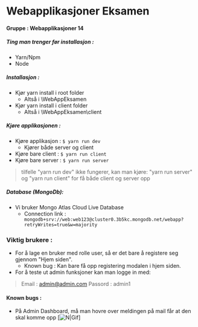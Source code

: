 # Webapplikasjoner Eksamen
#### Gruppe : Webapplikasjoner 14

##### Ting man trenger før installasjon :
- Yarn/Npm
- Node 

##### Installasjon :
 - Kjør yarn install i root folder 
    - Altså i \WebAppEksamen
 - Kjør yarn install i client folder
    - Altså i \WebAppEksamen\client
    
##### Kjøre applikasjonen : 
 - Kjøre applikasjon : ```$ yarn run dev```
    - Kjører både server og client
 - Kjøre bare client : ```$ yarn run client```
 - Kjøre bare server : ```$ yarn run server```

>tilfelle "yarn run dev" ikke fungerer, kan man kjøre: "yarn run server" og 
>"yarn run client" 
>for få både client og server opp
##### Database (MongoDb):
 - Vi bruker Mongo Atlas Cloud Live Database
    - Connection link : ``` mongodb+srv://web:web123@cluster0.3b5kc.mongodb.net/webapp?retryWrites=true&w=majority```
### Viktig brukere : 
 - For å lage en bruker med rolle user, så er det bare å registere seg gjennom "Hjem siden".
    - Known bug : Kan bare få opp registering modalen i hjem siden. 
 - For å teste ut admin funksjoner kan man logge in med:
 > Email : admin@admin.com
 >Passord : admin1

#### Known bugs : 
 - På Admin Dashboard, må man hovre over meldingen på mail får at den skal komme opp
    [![N|Gif](https://gyazo.com/5e2a95959ec2423ad3bf4818d1d2fb93.gif)]
